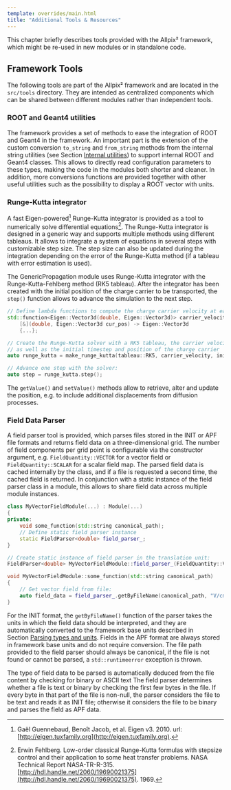 ```yaml
---
template: overrides/main.html
title: "Additional Tools & Resources"
---
```


This chapter briefly describes tools provided with the Allpix²
framework, which might be re-used in new modules or in standalone code.

Framework Tools
---------------

The following tools are part of the Allpix² framework and are located in
the `src/tools` directory. They are intended as centralized components
which can be shared between different modules rather than independent
tools.

### ROOT and Geant4 utilities

The framework provides a set of methods to ease the integration of ROOT
and Geant4 in the framework. An important part is the extension of the
custom conversion `to_string` and `from_string` methods from the
internal string utilities (see Section [Internal utilities](framework-redirect-module-inputs-outputs.md#internal-utilities)) to
support internal ROOT and Geant4 classes. This allows to directly read
configuration parameters to these types, making the code in the modules
both shorter and cleaner. In addition, more conversions functions are
provided together with other useful utilities such as the possibility to
display a ROOT vector with units.

### Runge-Kutta integrator

A fast Eigen-powered[^8] Runge-Kutta integrator is provided as a
tool to numerically solve differential equations[^19]. The
Runge-Kutta integrator is designed in a generic way and supports
multiple methods using different tableaus. It allows to integrate a
system of equations in several steps with customizable step size. The
step size can also be updated during the integration depending on the
error of the Runge-Kutta method (if a tableau with error estimation is
used).

The GenericPropagation module uses Runge-Kutta integrator with the
Runge-Kutta-Fehlberg method (RK5 tableau). After the integrator has been
created with the initial position of the charge carrier to be
transported, the `step()` function allows to advance the simulation to
the next step.

``` {.c++ frame="single" framesep="3pt" breaklines="true" tabsize="2" linenos=""}
// Define lambda functions to compute the charge carrier velocity at each step
std::function<Eigen::Vector3d(double, Eigen::Vector3d)> carrier_velocity =
    [&](double, Eigen::Vector3d cur_pos) -> Eigen::Vector3d 
	{...};

// Create the Runge-Kutta solver with a RK5 tableau, the carrier velocity function to be used
// as well as the initial timestep and position of the charge carrier
auto runge_kutta = make_runge_kutta(tableau::RK5, carrier_velocity, initial_timestep, position);

// Advance one step with the solver:
auto step = runge_kutta.step();
```

The `getValue()` and `setValue()` methods allow to retrieve, alter and
update the position, e.g. to include additional displacements from
diffusion processes.

### Field Data Parser

A field parser tool is provided, which parses files stored in the INIT
or APF file formats and returns field data on a three-dimensional grid.
The number of field components per grid point is configurable via the
constructor argument, e.g. `FieldQuantity::VECTOR` for a vector field or
`FieldQuantity::SCALAR` for a scalar field map. The parsed field data is
cached internally by the class, and if a file is requested a second
time, the cached field is returned. In conjunction with a static
instance of the field parser class in a module, this allows to share
field data across multiple module instances.

``` {.c++ frame="single" framesep="3pt" breaklines="true" tabsize="2" linenos=""}
class MyVectorFieldModule(...) : Module(...) 
{
private:
    void some_function(std::string canonical_path);
    // Define static field parser instance
    static FieldParser<double> field_parser_;
}

// Create static instance of field parser in the translation unit:
FieldParser<double> MyVectorFieldModule::field_parser_(FieldQuantity::VECTOR);

void MyVectorFieldModule::some_function(std::string canonical_path) 
{
    // Get vector field from file:
    auto field_data = field_parser_.getByFileName(canonical_path, "V/cm");
}
```

For the INIT format, the `getByFileName()` function of the parser takes
the units in which the field data should be interpreted, and they are
automatically converted to the framework base units described in
Section [Parsing types and units](getting_started.md#parsing-types-and-units). Fields in the APF format are always stored
in framework base units and do not require conversion. The file path
provided to the field parser should always be canonical, if the file is
not found or cannot be parsed, a `std::runtimeerror` exception is
thrown.

The type of field data to be parsed is automatically deduced from the
file content by checking for binary or ASCII text The field parser
determines whether a file is text or binary by checking the first few
bytes in the file. If every byte in that part of the file is non-null,
the parser considers the file to be text and reads it as INIT file;
otherwise it considers the file to be binary and parses the field as APF
data.

[^8]:Gaël Guennebaud, Benoît Jacob, et al. Eigen v3. 2010. url: [http://eigen.tuxfamily.org](http://eigen.tuxfamily.org).
[^19]:Erwin Fehlberg. Low-order classical Runge-Kutta formulas with stepsize control and their application to some heat transfer problems. NASA Technical Report NASA-TR-R-315. [http://hdl.handle.net/2060/19690021375](http://hdl.handle.net/2060/19690021375). 1969.